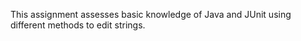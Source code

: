 This assignment assesses basic knowledge of Java and JUnit using different methods to edit strings.
